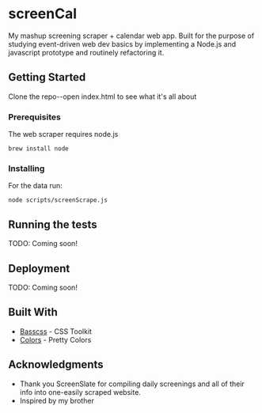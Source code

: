 # screenCal
My mashup screening scraper + calendar web app. Built for the purpose of studying event-driven web dev basics by implementing a Node.js and javascript prototype and routinely refactoring it.

## Getting Started

Clone the repo--open index.html to see what it's all about

### Prerequisites

The web scraper requires node.js

```
brew install node
```

### Installing

For the data run:

```
node scripts/screenScrape.js
```

## Running the tests

TODO: Coming soon!

## Deployment

TODO: Coming soon!

## Built With

* [Basscss](http://basscss.com/) - CSS Toolkit
* [Colors](https://clrs.cc/) - Pretty Colors

## Acknowledgments

* Thank you ScreenSlate for compiling daily screenings and all of their info into one-easily scraped website.
* Inspired by my brother
